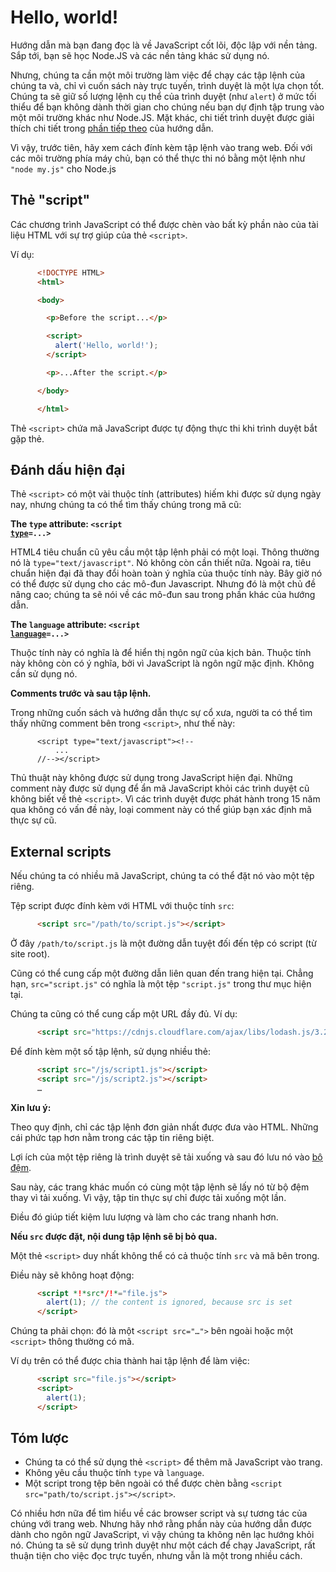 # Hello, world!

Hướng dẫn mà bạn đang đọc là về JavaScript cốt lõi, độc lập với nền tảng. Sắp tới, bạn sẽ học Node.JS và các nền tảng khác sử dụng nó.

Nhưng, chúng ta cần một môi trường làm việc để chạy các tập lệnh của chúng ta và, chỉ vì cuốn sách này trực tuyến, trình duyệt là một lựa chọn tốt. Chúng ta sẽ giữ số lượng lệnh cụ thể của trình duyệt (như `alert`) ở mức tối thiểu để bạn không dành thời gian cho chúng nếu bạn dự định tập trung vào một môi trường khác như Node.JS. Mặt khác, chi tiết trình duyệt được giải thích chi tiết trong [phần tiếp theo](/ui) của hướng dẫn.

Vì vậy, trước tiên, hãy xem cách đính kèm tập lệnh vào trang web. Đối với các môi trường phía máy chủ, bạn có thể thực thi nó bằng một lệnh như `"node my.js"` cho Node.js


## Thẻ "script"

Các chương trình JavaScript có thể được chèn vào bất kỳ phần nào của tài liệu HTML với sự trợ giúp của thẻ `<script>`.

Ví dụ:

```html
      <!DOCTYPE HTML>
      <html>

      <body>

        <p>Before the script...</p>

        <script>
          alert('Hello, world!');
        </script>

        <p>...After the script.</p>

      </body>

      </html>
```


Thẻ `<script>` chứa mã JavaScript được tự động thực thi khi trình duyệt bắt gặp thẻ.


## Đánh dấu hiện đại

Thẻ `<script>` có một vài thuộc tính (attributes) hiếm khi được sử dụng ngày nay, nhưng chúng ta có thể tìm thấy chúng trong mã cũ:

**The `type` attribute: <code>&lt;script <u>type</u>=...&gt;</code>**

HTML4 tiêu chuẩn cũ yêu cầu một tập lệnh phải có một loại. Thông thường nó là `type="text/javascript"`. Nó không còn cần thiết nữa. Ngoài ra, tiêu chuẩn hiện đại đã thay đổi hoàn toàn ý nghĩa của thuộc tính này. Bây giờ nó có thể được sử dụng cho các mô-đun Javascript. Nhưng đó là một chủ đề nâng cao; chúng ta sẽ nói về các mô-đun sau trong phần khác của hướng dẫn. 

**The `language` attribute: <code>&lt;script <u>language</u>=...&gt;</code>**

Thuộc tính này có nghĩa là để hiển thị ngôn ngữ của kịch bản. Thuộc tính này không còn có ý nghĩa, bởi vì JavaScript là ngôn ngữ mặc định. Không cần sử dụng nó.

**Comments trước và sau tập lệnh.**

Trong những cuốn sách và hướng dẫn thực sự cổ xưa, người ta có thể tìm thấy những comment bên trong `<script>`, như thế này:

```
      <script type="text/javascript"><!--
          ...
      //--></script>
```

Thủ thuật này không được sử dụng trong JavaScript hiện đại. Những comment này được sử dụng để ẩn mã JavaScript khỏi các trình duyệt cũ không biết về thẻ `<script>`. Vì các trình duyệt được phát hành trong 15 năm qua không có vấn đề này, loại comment này có thể giúp bạn xác định mã thực sự cũ.

## External scripts

Nếu chúng ta có nhiều mã JavaScript, chúng ta có thể đặt nó vào một tệp riêng.

Tệp script được đính kèm với HTML với thuộc tính `src`:

```html
      <script src="/path/to/script.js"></script>
```

Ở đây `/path/to/script.js` là một đường dẫn tuyệt đối đến tệp có script (từ site root).

Cũng có thể cung cấp một đường dẫn liên quan đến trang hiện tại. Chẳng hạn, `src="script.js"` có nghĩa là một tệp `"script.js"` trong thư mục hiện tại.

Chúng ta cũng có thể cung cấp một URL đầy đủ. Ví dụ:

```html
      <script src="https://cdnjs.cloudflare.com/ajax/libs/lodash.js/3.2.0/lodash.js"></script>
```

Để đính kèm một số tập lệnh, sử dụng nhiều thẻ:

```html
      <script src="/js/script1.js"></script>
      <script src="/js/script2.js"></script>
      …
```

**Xin lưu ý:**

Theo quy định, chỉ các tập lệnh đơn giản nhất được đưa vào HTML. Những cái phức tạp hơn nằm trong các tập tin riêng biệt.

Lợi ích của một tệp riêng là trình duyệt sẽ tải xuống và sau đó lưu nó vào [bộ đệm](https://en.wikipedia.org/wiki/Web_cache).

Sau này, các trang khác muốn có cùng một tập lệnh sẽ lấy nó từ bộ đệm thay vì tải xuống. Vì vậy, tập tin thực sự chỉ được tải xuống một lần.

Điều đó giúp tiết kiệm lưu lượng và làm cho các trang nhanh hơn.


**Nếu `src` được đặt, nội dung tập lệnh sẽ bị bỏ qua.**

Một thẻ `<script>` duy nhất không thể có cả thuộc tính `src` và mã bên trong.

Điều này sẽ không hoạt động:

```html
      <script *!*src*/!*="file.js">
        alert(1); // the content is ignored, because src is set
      </script>
```

Chúng ta phải chọn: đó là một `<script src="…">` bên ngoài hoặc một `<script>` thông thường có mã.

Ví dụ trên có thể được chia thành hai tập lệnh để làm việc:

```html
      <script src="file.js"></script>
      <script>
        alert(1);
      </script>
```

## Tóm lược

- Chúng ta có thể sử dụng thẻ `<script>` để thêm mã JavaScript vào trang.
- Không yêu cầu thuộc tính `type` và `language`.
- Một script trong tệp bên ngoài có thể được chèn bằng `<script src="path/to/script.js"></script>`.


Có nhiều hơn nữa để tìm hiểu về các browser script và sự tương tác của chúng với trang web. Nhưng hãy nhớ rằng phần này của hướng dẫn được dành cho ngôn ngữ JavaScript, vì vậy chúng ta không nên lạc hướng khỏi nó. Chúng ta sẽ sử dụng trình duyệt như một cách để chạy JavaScript, rất thuận tiện cho việc đọc trực tuyến, nhưng vẫn là một trong nhiều cách.
